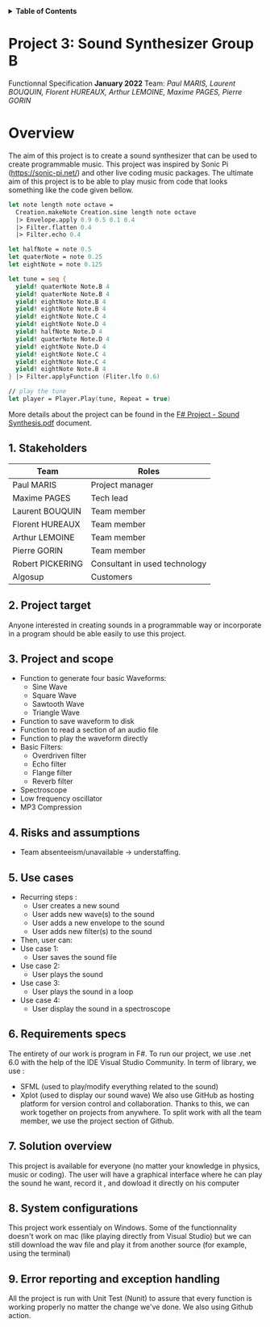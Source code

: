 <details>
<summary><strong id="table_of_contents">Table of Contents</strong></summary>

- [Project 3: Sound Synthesizer Group B](#project-3-sound-synthesizer-group-b)
- [Overview](#overview)
  - [1. Stakeholders](#1-stakeholders)
  - [2. Project target](#2-project-target)
  - [3. Project and scope](#3-project-and-scope)
  - [4. Risks and assumptions](#4-risks-and-assumptions)
  - [5. Use cases](#5-use-cases)
  - [6. Requirements specs](#6-requirements-specs)
  - [7. Solution overview](#7-solution-overview)
  - [8. System configurations](#8-system-configurations)
  - [9. Error reporting and exception handling](#9-error-reporting-and-exception-handling)

</details>

# Project 3: Sound Synthesizer Group B

Functionnal Specification **January 2022**
Team: *Paul MARIS, Laurent BOUQUIN, Florent HUREAUX, Arthur LEMOINE, Maxime PAGES, Pierre GORIN*

# Overview

The aim of this project is to create a sound synthesizer that can be used to create
programmable music. This project was inspired by Sonic Pi (https://sonic-pi.net/) and other live
coding music packages. The ultimate aim of this project is to be able to play music from code that looks something like the code given bellow.
```fsharp
let note length note octave =
  Creation.makeNote Creation.sine length note octave
  |> Envelope.apply 0.9 0.5 0.1 0.4
  |> Filter.flatten 0.4
  |> Filter.echo 0.4

let halfNote = note 0.5
let quaterNote = note 0.25
let eightNote = note 0.125

let tune = seq { 
  yield! quaterNote Note.B 4
  yield! quaterNote Note.B 4
  yield! eightNote Note.B 4
  yield! eightNote Note.B 4
  yield! eightNote Note.C 4
  yield! eightNote Note.D 4
  yield! halfNote Note.D 4
  yield! quaterNote Note.D 4
  yield! eightNote Note.D 4
  yield! eightNote Note.C 4
  yield! eightNote Note.C 4
  yield! eightNote Note.B 4 
} |> Filter.applyFunction (Fliter.lfo 0.6)

// play the tune
let player = Player.Play(tune, Repeat = true)
```
More details about the project can be found in the [F# Project - Sound Synthesis.pdf](https://github.com/PaulMarisOUMary/ALGOSUP_2022_Project_3_B/blob/main/Documentation/F%23%20Project%20-%20Sound%20Synthesis.pdf) document.

## 1. Stakeholders
| Team             | Roles                         |
| ---------------- | ----------------------------- |
| Paul MARIS       | Project manager               |
| Maxime PAGES     | Tech lead                     |
| Laurent BOUQUIN  | Team member                   |
| Florent HUREAUX  | Team member                   |
| Arthur LEMOINE   | Team member                   |
| Pierre GORIN     | Team member                   |
| Robert PICKERING | Consultant in used technology |
| Algosup          | Customers                     |

## 2. Project target
Anyone interested in creating sounds in a programmable way or incorporate in a program should be able easily to use this project. 

## 3. Project and scope
  - Function to generate four basic Waveforms:
    - Sine Wave
    - Square Wave
    - Sawtooth Wave
    - Triangle Wave
  - Function to save waveform to disk
  - Function to read a section of an audio file
  - Function to play the waveform directly
  - Basic Filters:
    - Overdriven filter
    - Echo filter
    - Flange filter
    - Reverb filter
  - Spectroscope
  - Low frequency oscillator
  - MP3 Compression
  
  
## 4. Risks and assumptions
- Team absenteeism/unavailable → understaffing.

## 5. Use cases
- Recurring steps :
  - User creates a new sound
  - User adds new wave(s) to the sound
  - User adds a new envelope to the sound
  - User adds new filter(s) to the sound
- Then, user can:
- Use case 1:
  - User saves the sound file
- Use case 2:
  - User plays the sound
- Use case 3:
  - User plays the sound in a loop
- Use case 4:
  - User display the sound in a spectroscope

## 6. Requirements specs

The entirety of our work is program in F#.
To run our project, we use .net 6.0 with the help of the IDE Visual Studio Community.
In term of library, we use : 
  - SFML (used to play/modify everything related to the sound)
  - Xplot (used to display our sound wave)
We also use GitHub as hosting platform for version control and collaboration. Thanks to this, we can work together on projects from anywhere. To split work with all the team member, we use the project section of Github.

## 7. Solution overview

This project is available for everyone (no matter your knowledge in physics, music or coding).
The user will have a graphical interface where he can play the sound he want, record it , and dowload it directly on his computer

## 8. System configurations

This project work essentialy on Windows.
Some of the functionnality doesn't work on mac (like playing directly from Visual Studio) but we can still download the wav file and play it from another source (for example, using the terminal)

## 9. Error reporting and exception handling

All the project is run with Unit Test (Nunit) to assure that every function is working properly no matter the change we've done.
We also using Github action. <!-- give more information -->

